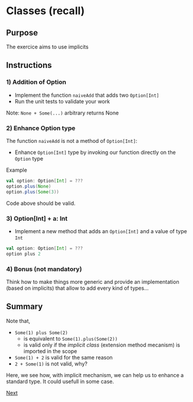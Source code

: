# Classes (recall)

## Purpose

The exercice aims to use implicits

## Instructions

### 1) Addition of Option

- Implement the function `naiveAdd` that adds two `Option[Int]`
- Run the unit tests to validate your work

Note: `None + Some(...)` arbitrary returns None

### 2) Enhance Option type

The function `naiveAdd` is not a method of `Option[Int]`:

- Enhance `Option[Int]` type by invoking our function directly on the `Option` type

Example

```scala
val option: Option[Int] = ???
option.plus(None)
option.plus(Some(3))
```

Code above should be valid.

### 3) Option[Int] + a: Int

- Implement a new method that adds an `Option[Int]` and a value of type `Int`

```scala
val option: Option[Int] = ???
option plus 2
```

### 4) Bonus (not mandatory)

Think how to make things more generic and provide an implementation (based on implicits) that allow to add every kind of types...

## Summary

Note that,
- `Some(1) plus Some(2)`
  - is equivalent to `Some(1).plus(Some(2))`
  - is valid only if the _implicit class_ (extension method mecanism) is imported in the scope
- `Some(1) + 2` is valid for the same reason
- `2 + Some(1)` is not valid, why?

Here, we see how, with implicit mechanism, we can help us to enhance a standard type. It could usefull in some case.

[Next](week_3/09_TypeClass/README.md)
